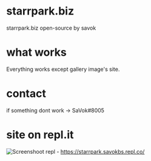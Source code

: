 # starrpark.biz
starrpark.biz open-source by savok


# what works
Everything works except gallery image's site.

# contact

if something dont work -> SaVok#8005

# site on repl.it
![Screenshoot](https://user-images.githubusercontent.com/88921908/165481481-3e4b4fe4-95d5-4fe0-8f3d-3d8d504e9b3b.png)
repl - https://starrpark.savokbs.repl.co/
